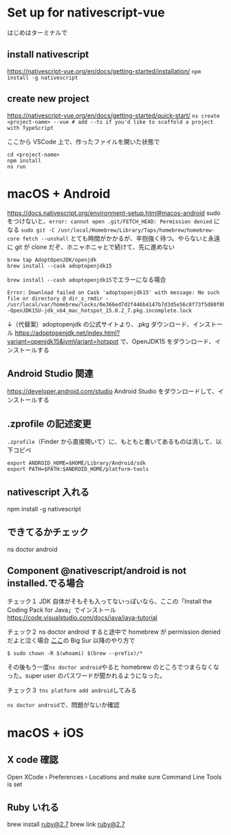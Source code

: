 # Set up for nativescript-vue

<!-- TERMINALうごかなくなったら、ctrl+C -->

はじめはターミナルで

## install nativescript

https://nativescript-vue.org/en/docs/getting-started/installation/
`npm install -g nativescript`

## create new project

https://nativescript-vue.org/en/docs/getting-started/quick-start/
`ns create <project-name> --vue # add --ts if you'd like to scaffold a project with TypeScript`

ここから VSCode 上で、作ったファイルを開いた状態で

```
cd <project-name>
npm install
ns run
```

# macOS + Android

https://docs.nativescript.org/environment-setup.html#macos-android
sudo をつけないと、`error: cannot open .git/FETCH_HEAD: Permission denied` になる
`sudo git -C /usr/local/Homebrew/Library/Taps/homebrew/homebrew-core fetch --unshall`
とても時間がかかるが、辛抱強く待つ。やらないと永遠に git が clone だぞ、ホニャホニャとで続けて、先に進めない

```
brew tap AdoptOpenJDK/openjdk
brew install --cask adoptopenjdk15
```

`brew install --cash adoptopenjdk15`でエラーになる場合

```
Error: Download failed on Cask 'adoptopenjdk15' with message: No such file or directory @ dir_s_rmdir - /usr/local/var/homebrew/locks/0e366ed7d2f446b4147b7d3d5e56c8f73f5d80f8b52b5e9831e68029090ff5a5--OpenJDK15U-jdk_x64_mac_hotspot_15.0.2_7.pkg.incomplete.lock
```

↓（代替案｝adoptopenjdk の公式サイトより、.pkg ダウンロード、インストール
https://adoptopenjdk.net/index.html?variant=openjdk15&jvmVariant=hotspot
で、OpenJDK15 をダウンロード、インストールする

## Android Studio 関連

https://developer.android.com/studio
Android Studio をダウンロードして、インストールする

## .zprofile の記述変更

`.zprofile`（Finder から直接開いて）に、もともと書いてあるものは消して、以下コピペ

```
export ANDROID_HOME=$HOME/Library/Android/sdk
export PATH=$PATH:$ANDROID_HOME/platform-tools
```

## nativescript 入れる

npm install -g nativescript

## できてるかチェック

ns doctor android

## Component @nativescript/android is not installed.でる場合

チェック１
JDK 自体がそもそも入ってないっぽいなら、ここの「Install the Coding Pack for Java」でインストール
https://code.visualstudio.com/docs/java/java-tutorial

チェック２
ns doctor android すると途中で homebrew が permission denied だよと泣く場合
[ここ](https://stackoverflow.com/questions/16432071/how-to-fix-homebrew-permissions)の Big Sur 以降のやり方で

```
$ sudo chown -R $(whoami) $(brew --prefix)/*
```

その後もう一度`ns doctor android`やると homebrew のところでつまらなくなった。super user のパスワードが聞かれるようになった。

チェック３
`tns platform add android`してみる

`ns doctor android`で、問題がないか確認

# macOS + iOS

## X code 確認

Open XCode › Preferences › Locations and make sure Command Line Tools is set

## Ruby いれる

brew install ruby@2.7
brew link ruby@2.7
